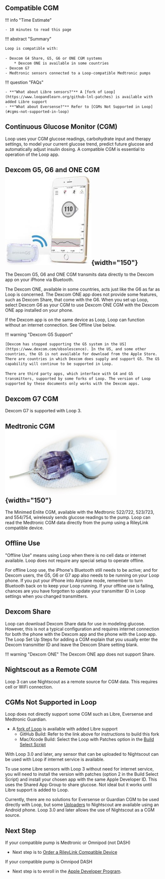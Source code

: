 ## Compatible CGM

!!! info "Time Estimate"

    - 10 minutes to read this page

!!! abstract "Summary"

    Loop is compatible with:

    - Dexcom G4 Share, G5, G6 or ONE CGM systems
        * Dexcom ONE is available in some countries
    - Dexcom G7
    - Medtronic sensors connected to a Loop-compatible Medtronic pumps

!!! question "FAQs"

    - **"What about Libre sensors?"** A [fork of Loop](https://www.loopandlearn.org/github-lnl-patches) is available with added Libre support
    - **"What about Eversense?"** Refer to [CGMs Not Supported in Loop](#cgms-not-supported-in-loop)


## Continuous Glucose Monitor (CGM)

Loop uses your CGM glucose readings, carbohydrate input and therapy settings, to model your current glucose trend, predict future glucose and automatically adjust insulin dosing. A compatible CGM is essential to operation of the Loop app.


## Dexcom G5, G6 and ONE CGM ![img/g5.jpg](img/g5.jpg){width="150"}

The Dexcom G5, G6 and ONE CGM transmits data directly to the Dexcom app on your iPhone via Bluetooth.

The Dexcom ONE, available in some countries, acts just like the G6 as far as Loop is concerned. The Dexcom ONE app does not provide some features, such as Dexcom Share, that come with the G6. When you set up Loop, select Dexcom G6 as your CGM to use Dexcom ONE CGM with the Dexcom ONE app installed on your phone.

If the Dexcom app is on the same device as Loop, Loop can function without an internet connection. See Offline Use below.

!!! warning "Dexcom G5 Support"

    [Dexcom has stopped supporting the G5 system in the US](https://www.dexcom.com/obsolescence). In the US, and some other countries, the G5 is not available for download from the Apple Store. There are countries in which Dexcom does supply and support G5. The G5 capability will continue to be supported in Loop.

    There are third party apps, which interface with G4 and G5 transmitters, supported by some forks of Loop. The version of Loop supported by these documents only works with the Dexcom apps.

## Dexcom G7 CGM

Dexcom G7 is supported with Loop 3.



## Medtronic CGM ![img/enlite.png](img/enlite.png){width="150"}

The Minimed Enlite CGM, available with the Medtronic 522/722, 523/723, and 554/754, wirelessly sends glucose readings to the pump. Loop can read the Medtronic CGM data directly from the pump using a RileyLink compatible device.

## Offline Use

"Offline Use" means using Loop when there is no cell data or internet available. Loop does not require any special setup to operate offline.

For offline Loop use, the iPhone's Bluetooth still needs to be active; and for Dexcom users, the G5, G6 or G7 app also needs to be running on your Loop phone. If you put your iPhone into Airplane mode, remember to turn Bluetooth back on to keep your Loop running. If your offline use is failing, chances are you have forgotten to update your transmitter ID in Loop settings when you changed transmitters.

## Dexcom Share

Loop can download Dexcom Share data for use in modeling glucose. However, this is not a typical configuration and requires internet connection for both the phone with the Dexcom app and the phone with the Loop app.  The Loop Set Up Steps for adding a CGM explain that you usually enter the Dexcom transmitter ID and leave the Dexcom Share setting blank.

!!! warning "Dexcom ONE"
    The Dexcom ONE app does not support Share.

## Nightscout as a Remote CGM

Loop 3 can use Nightscout as a remote source for CGM data. This requires cell or WiFi connection.


## CGMs Not Supported in Loop

Loop does not directly support some CGM such as Libre, Eversense and Medtronic Guardian.

* A [fork of Loop](https://www.loopandlearn.org/github-lnl-patches) is available with added Libre support
    * GitHub Build: Refer to the link above for instructions to build this fork
    * Mac/Xcode Build: Select the Loop with Patches option in the [Build Select Script](step14.md)

With Loop 3.0 and later, any sensor that can be uploaded to Nightscout can be used with Loop if internet service is available.

To use some Libre sensors with Loop 3 without need for internet service, you will need to install the version with patches (option 2 in the Build Select Script) and install your chosen app with the same Apple Developer ID. This uses the Shared App Group to share glucose. Not ideal but it works until Libre support is added to Loop.

Currently, there are no solutions for Eversense or Guardian CGM to be used directly with Loop, but some [Uploaders](https://nightscout.github.io/uploader/uploaders/) to Nightscout are available using an Android phone. Loop 3.0 and later allows the use of Nightscout as a CGM source.

## Next Step

If your compatible pump is Medtronic or Omnipod (not DASH)

* Next step is to [Order a RileyLink Compatible Device](step5.md)

If your compatible pump is Omnipod DASH

* Next step is to enroll in the [Apple Developer Program](step6.md).
